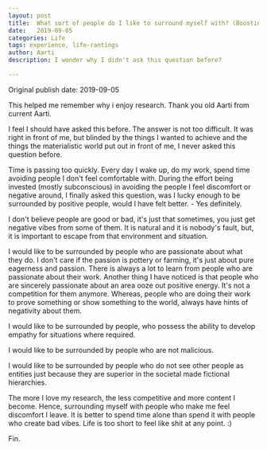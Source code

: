 ```yaml
---
layout: post
title:  What sort of people do I like to surround myself with? (Boosting this from 2 years back)
date:   2019-09-05
categories: Life
tags: experience, life-rantings
author: Aarti
description: I wonder why I didn't ask this question before?

---
```


Original publish date: 2019-09-05

This helped me remember why i enjoy research. Thank you old Aarti from current Aarti. 

I feel I should have asked this before. The answer is not too difficult. It was right in front of me, but blinded by the things I wanted to achieve and the things the materialistic world put out in front of me, I never asked this question before.

Time is passing too quickly. Every day I wake up, do my work, spend time avoiding people I don't feel comfortable with. During the effort being invested (mostly subconscious) in avoiding the people I feel discomfort or negative around, I finally asked this question, was I lucky enough to be surrounded by positive people, would I have felt better. - Yes definitely.

I don't believe people are good or bad, it's just that sometimes, you just get negative vibes from some of them. It is natural and it is nobody's fault, but, it is important to escape from that environment and situation.

I would like to be surrounded by people who are passionate about what they do.  I don't care if the passion is pottery or farming, it's just about pure eagerness and passion. There is always a lot to learn from people who are passionate about their work. Another thing I have noticed is that people who are sincerely passionate about an area ooze out positive energy. It's not a competition for them anymore. Whereas, people who are doing their work to prove something or show something to the world, always have hints of negativity about them.  

I would like to be surrounded by people, who possess the ability to develop empathy for situations where required.

I would like to be surrounded by people who are not malicious.

I would like to be surrounded by people who do not see other people as entities just because they are superior in the societal made fictional hierarchies.

The more I love my research, the less competitive and more content I become. Hence, surrounding myself with people who make me feel discomfort I leave. It is better to spend time alone than spend it with people who create bad vibes. Life is too short to feel like shit at any point. :)

Fin.
